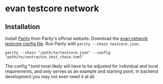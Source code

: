 # evan testcore network

## Installation

Install [Parity](https://github.com/paritytech/parity/releases) from Parity's official website. Download the [evan.network testcore config file](https://raw.githubusercontent.com/evannetwork/testcore-config/master/testcore.json). Run Parity with `parity --chain testcore.json`.

```
parity --chain "/path/to/testcore.json" --config "path/to/contractus_test_chain.toml"
```


The config *.toml most likely will have to be adjusted for individual and local requirements, and only serves as an example and starting point. In backend development you may not even need it at all.
